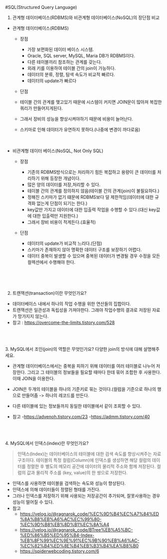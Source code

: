 #SQL(Structured Query Language)


1. 관계형 데이터베이스(RDBMS)와 비관계형 데이터베이스(NoSQL)의 장단점 비교

- 관계형 데이터베이스(RDBMS)
  - 장점
    - 가장 보편화된 데이터 베이스 시스템.
    - Oracle, SQL server, MySQL, Maria DB가 RDBMS이다.
    - 다른 테이블끼리 참조하는 관계를 갖는다.
    - 외래 키를 이용하여 테이블 간의 join이 가능하다.
    - 데이터의 분류, 정렬, 탐색 속도가 비교적 빠르다.
    - 데이터의 update가 빠르다

   - 단점
    - 테이블 간의 관계를 맺고있기 때문에 시스템이 커지면 JOIN문이 많아져 복잡한 쿼리가 만들어지게된다.
    - 그래서 장비의 성능을 향상시켜야하기 때문에 비용이 늘어난다.
    -  스키마로 인해 데이터가 유연하지 못하다.(나중에 변경이 까다로움)
<br><br><br>
- 비관계형 데이터 베이스(NoSQL, Not Only SQL)
  - 장점
    - 기존의 RDBMS방식으로는 처리하기 힘든 복잡하고 용량이 큰 데이터를 처리하기 위해 등장한 개념이다.
    - 많은 양의 데이터를 저장,처리할 수 있다.
    - 테이블 간의 관계를 정의하지 않음(테이블 간의 관계(join)이 불필요하다.)
    - 정해진 스키마가 없기 떄문에 RDBMS보다 덜 제한적임(데이터에 대한 규격화 없는게 단점이 되기는 한다.)
    - key값만 가지고 데이터에 대한 입출력 작업을 수행할 수 있다.(대신 key값에 대한 입출력만 지원한다.)
    -  그래서 장비 비용이 적게든다.(효율적)
   
  - 단점 
    - 데이터의 update가 비교적 느리다.(단점)
    - 스키마가 존재하지 않아 명확한 데이터 구조를 보장하기 어렵다.
    - 데이터 중복이 발생할 수 있으며 중복된 데이터가 변경될 경우 수정을 모든 컬렉션에서 수행해야 한다.

<br><br><br>
  
2. 트랜잭션(transaction)이란 무엇인가요?
- 데이터베이스 내에서 하나의 작업 수행을 위한 연산들의 집합이다.
- 트랜잭션은 일관성과 독립성을 가져야한다. 그래야 작업수행의 결과로 저장된 자료가 망가지지 않는다.
- 참고 : https://overcome-the-limits.tistory.com/528


<br><br><br>
3. MySQL에서 조인(join)의 역할은 무엇인가요? 다양한 join의 방식에 대해 설명해주세요.
  - 관계형 데이터베이스에서는 중복을 피하기 위해 데이터를 여러 테이블로 나누어 저장한다. 그리고 그 테이블의 정보들을 필요할 때마다 한데 묶어 조합한 후 사용한다. 이때 JOIN을 이용한다.
  - JOIN은 두개의 테이블을 하나의 기준키로 묶는 것이다.(컬럼을 기준으로 하나의 행으로 만들어줌 -> 하나의 레코드를 만든다.
  - 다른 테이블에 있는 정보들까지 동일한 테이블에서 같이 조회할 수 있다.
 
- 참고
    -https://advenoh.tistory.com/23
    -https://admm.tistory.com/40


<br><br><br>
4. MySQL에서 인덱스(index)란 무엇인가요?
>인덱스(Index)는 데이터베이스의 테이블에 대한 검색 속도를 향상시켜주는 자료구조이다. 테이블의 특정 컬럼(Column)에 인덱스를 생성하면 해당 컬럼의 데이터를 정렬한 후 별도의 메모리 공간에 데이터의 물리적 주소와 함께 저장된다. 컬럼의 값과 물리적 주소를 (key, value)의 한 쌍으로 저장한다.

- 인덱스를 사용하면 테이블을 검색하는 속도와 성능이 향상된다.
- 인덱스에 의해 데이터들이 정렬된 형태를 가진다.
- 그러나 인덱스를 저장하기 위해 사용되는 저장공간이 추가되며, 잘못사용하는 경우 성능이 떨어질 수 있다.
- 참고
    - https://velog.io/@ragnarok_code/%EC%9D%B4%EC%A7%84%ED%8A%B8%EB%A6%AC%EC%99%80-%EC%9D%B8%EB%8D%B1%EC%8A%A4
    - https://velog.io/@ragnarok_code/BTree%EB%A5%BC-%ED%86%B5%ED%95%B4-Index-%EB%8F%99%EC%9E%91%EC%9B%90%EB%A6%AC-%EC%82%B4%ED%8E%B4%EB%B3%B4%EA%B8%B0
    - https://spiderwebcoding.tistory.com/6


